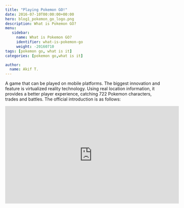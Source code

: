 ```yaml
---
title: "Playing Pokemon GO!"
date: 2016-07-10T00:00:00+00:00
hero: blog1_pokemon_go_logo.png
description: What is Pokemon GO?
menu:
   sidebar:
     name: What is Pokemon GO?
     identifier: what-is-pokemon-go
     weight: -20160710
tags: [pokemon go, what is it]
categories: [pokemon go,what is it]

author:
  name: Akif T.
---
```


A game that can be played on mobile platforms. The biggest innovation and feature is virtualized reality technology. Using real location information, it provides a better player experience, catching 722 Pokemon characters, trades and battles.
The official introduction is as follows:
<iframe width="560" height="315" src="https://www.youtube.com/embed/SWtDeeXtMZM" frameborder="0" allowfullscreen></iframe>

